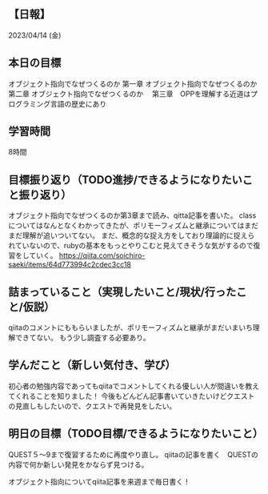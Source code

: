 ## 【日報】
2023/04/14 (金)

## 本日の目標
オブジェクト指向でなぜつくるのか
第一章 オブジェクト指向でなぜつくるのか　
第二章 オブジェクト指向でなぜつくるのか　
第三章　OPPを理解する近道はプログラミング言語の歴史にあり
## 学習時間
8時間
## 目標振り返り（TODO進捗/できるようになりたいこと振り返り）
オブジェクト指向でなぜつくるのか第3章まで読み、qitta記事を書いた。
classについてはなんとなくわかってきたが、ポリモーフィズムと継承についてはまだまだ理解が追いついてない。
まだ、概念的な捉え方をしており理論的に捉えられていないので、rubyの基本をもっとやりこむと見えてきそうな気がするので復習をしていく。
https://qiita.com/soichiro-saeki/items/64d773994c2cdec3cc18

## 詰まっていること（実現したいこと/現状/行ったこと/仮説）
qiitaのコメントにももらいましたが、ポリモーフィズムと継承がまだいまいち理解できてない。
もう少し調査する必要あり。

## 学んだこと（新しい気付き、学び）
初心者の勉強内容であってもqiitaでコメントしてくれる優しい人が間違いを教えてくれることを知りました！
今後もどんどん記事書いていきたいけどクエストの見直しもしたいので、クエストで再発見をしたい。

## 明日の目標（TODO目標/できるようになりたいこと）
QUEST５～9まで復習するために再度やり直し。
qiitaの記事を書く　QUESTの内容で何か新しい発見をかならず見つける。


オブジェクト指向についてqiita記事を来週まで毎日書く！
